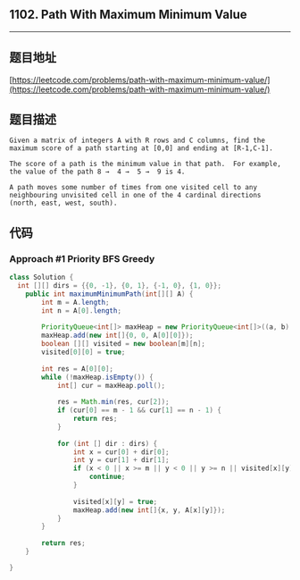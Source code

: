 ## 1102. Path With Maximum Minimum Value

----
## 题目地址

[https://leetcode.com/problems/path-with-maximum-minimum-value/](https://leetcode.com/problems/path-with-maximum-minimum-value/)

## 题目描述

```text
Given a matrix of integers A with R rows and C columns, find the maximum score of a path starting at [0,0] and ending at [R-1,C-1].

The score of a path is the minimum value in that path.  For example, the value of the path 8 →  4 →  5 →  9 is 4.

A path moves some number of times from one visited cell to any neighbouring unvisited cell in one of the 4 cardinal directions (north, east, west, south).
```

## 代码

### Approach #1 Priority BFS Greedy

```java
class Solution {
  int [][] dirs = {{0, -1}, {0, 1}, {-1, 0}, {1, 0}};
	public int maximumMinimumPath(int[][] A) {
		int m = A.length;
		int n = A[0].length;
		
		PriorityQueue<int[]> maxHeap = new PriorityQueue<int[]>((a, b) -> b[2] - a[2]);
		maxHeap.add(new int[]{0, 0, A[0][0]});
		boolean [][] visited = new boolean[m][n];
		visited[0][0] = true;
		
		int res = A[0][0];
		while (!maxHeap.isEmpty()) {
			int[] cur = maxHeap.poll();
			
			res = Math.min(res, cur[2]);
			if (cur[0] == m - 1 && cur[1] == n - 1) {
				return res;
			}
			
			for (int [] dir : dirs) {
				int x = cur[0] + dir[0];
				int y = cur[1] + dir[1];
				if (x < 0 || x >= m || y < 0 || y >= n || visited[x][y]) {
					continue;
				}
				
				visited[x][y] = true;
				maxHeap.add(new int[]{x, y, A[x][y]});
			}
		}
		
		return res;
	}

}
```


